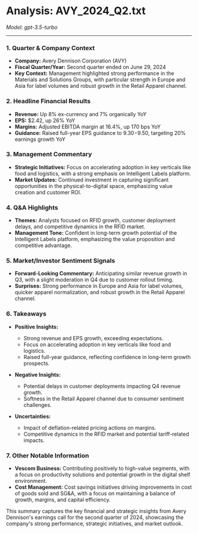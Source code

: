 # Analysis: AVY_2024_Q2.txt

*Model: gpt-3.5-turbo*

---

### 1. Quarter & Company Context
- **Company:** Avery Dennison Corporation (AVY)
- **Fiscal Quarter/Year:** Second quarter ended on June 29, 2024
- **Key Context:** Management highlighted strong performance in the Materials and Solutions Groups, with particular strength in Europe and Asia for label volumes and robust growth in the Retail Apparel channel.

### 2. Headline Financial Results
- **Revenue:** Up 8% ex-currency and 7% organically YoY
- **EPS:** $2.42, up 26% YoY
- **Margins:** Adjusted EBITDA margin at 16.4%, up 170 bps YoY
- **Guidance:** Raised full-year EPS guidance to $9.30-$9.50, targeting 20% earnings growth YoY

### 3. Management Commentary
- **Strategic Initiatives:** Focus on accelerating adoption in key verticals like food and logistics, with a strong emphasis on Intelligent Labels platform.
- **Market Updates:** Continued investment in capturing significant opportunities in the physical-to-digital space, emphasizing value creation and customer ROI.

### 4. Q&A Highlights
- **Themes:** Analysts focused on RFID growth, customer deployment delays, and competitive dynamics in the RFID market.
- **Management Tone:** Confident in long-term growth potential of the Intelligent Labels platform, emphasizing the value proposition and competitive advantage.

### 5. Market/Investor Sentiment Signals
- **Forward-Looking Commentary:** Anticipating similar revenue growth in Q3, with a slight moderation in Q4 due to customer rollout timing.
- **Surprises:** Strong performance in Europe and Asia for label volumes, quicker apparel normalization, and robust growth in the Retail Apparel channel.

### 6. Takeaways
- **Positive Insights:**
  - Strong revenue and EPS growth, exceeding expectations.
  - Focus on accelerating adoption in key verticals like food and logistics.
  - Raised full-year guidance, reflecting confidence in long-term growth prospects.

- **Negative Insights:**
  - Potential delays in customer deployments impacting Q4 revenue growth.
  - Softness in the Retail Apparel channel due to consumer sentiment challenges.

- **Uncertainties:**
  - Impact of deflation-related pricing actions on margins.
  - Competitive dynamics in the RFID market and potential tariff-related impacts.

### 7. Other Notable Information
- **Vescom Business:** Contributing positively to high-value segments, with a focus on productivity solutions and potential growth in the digital shelf environment.
- **Cost Management:** Cost savings initiatives driving improvements in cost of goods sold and SG&A, with a focus on maintaining a balance of growth, margins, and capital efficiency.

This summary captures the key financial and strategic insights from Avery Dennison's earnings call for the second quarter of 2024, showcasing the company's strong performance, strategic initiatives, and market outlook.